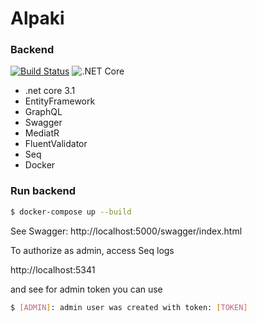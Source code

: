 # Alpaki

### Backend
[![Build Status](https://travis-ci.org/arborQ/Alpaki.svg?branch=master)](https://travis-ci.org/arborQ/Alpaki)
![.NET Core](https://github.com/arborQ/Alpaki/workflows/.NET%20Core/badge.svg)

* .net core 3.1
* EntityFramework
* GraphQL
* Swagger
* MediatR
* FluentValidator
* Seq
* Docker

### Run backend

```sh
$ docker-compose up --build
```

See Swagger:
http://localhost:5000/swagger/index.html

To authorize as admin, access Seq logs

http://localhost:5341

and see for admin token you can use

```sh
$ [ADMIN]: admin user was created with token: [TOKEN]
```

